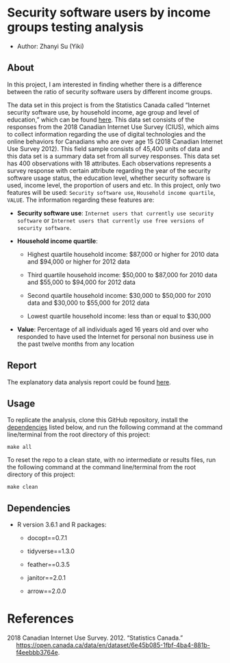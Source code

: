 
# Security software users by income groups testing analysis

-   Author: Zhanyi Su (Yiki)

## About

In this project, I am interested in finding whether there is a
difference between the ratio of security software users by different
income groups.

The data set in this project is from the Statistics Canada called
“Internet security software use, by household income, age group and
level of education,” which can be found
[here](https://open.canada.ca/data/en/dataset/6e45b085-1fbf-4ba4-881b-f4eebbb3764e).
This data set consists of the responses from the 2018 Canadian Internet
Use Survey (CIUS), which aims to collect information regarding the use
of digital technologies and the online behaviors for Canadians who are
over age 15 (2018 Canadian Internet Use Survey 2012). This field sample
consists of 45,400 units of data and this data set is a summary data set
from all survey responses. This data set has 400 observations with 18
attributes. Each observations represents a survey response with certain
attribute regarding the year of the security software usage status, the
education level, whether security software is used, income level, the
proportion of users and etc. In this project, only two features will be
used: `Security software use`, `Household income quartile`, `VALUE`. The
information regarding these features are:

-   **Security software use**:
    `Internet users that currently use security software` or
    `Internet users that currently use free versions of security software`.

-   **Household income quartile**:

    -   Highest quartile household income: $87,000 or higher for 2010
        data and $94,000 or higher for 2012 data

    -   Third quartile household income: $50,000 to $87,000 for 2010
        data and $55,000 to $94,000 for 2012 data

    -   Second quartile household income: $30,000 to $50,000 for 2010
        data and $30,000 to $55,000 for 2012 data

    -   Lowest quartile household income: less than or equal to $30,000

-   **Value**: Percentage of all individuals aged 16 years old and over
    who responded to have used the Internet for personal non business
    use in the past twelve months from any location

## Report

The explanatory data analysis report could be found
[here](http://htmlpreview.github.io/?https://raw.githubusercontent.com/YikiSu/security_software_user/main/script/eda.html).

## Usage

To replicate the analysis, clone this GitHub repository, install the
[dependencies](#dependencies) listed below, and run the following
command at the command line/terminal from the root directory of this
project:

    make all

To reset the repo to a clean state, with no intermediate or results
files, run the following command at the command line/terminal from the
root directory of this project:

    make clean

## Dependencies

-   R version 3.6.1 and R packages:

    -   docopt==0.7.1

    -   tidyverse==1.3.0

    -   feather==0.3.5

    -   janitor==2.0.1

    -   arrow==2.0.0

# References

<div id="refs" class="references csl-bib-body hanging-indent">

<div id="ref-data" class="csl-entry">

2018 Canadian Internet Use Survey. 2012. “Statistics Canada.”
<https://open.canada.ca/data/en/dataset/6e45b085-1fbf-4ba4-881b-f4eebbb3764e>.

</div>

</div>
